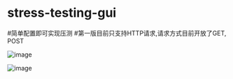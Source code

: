 # stress-testing-gui

#简单配置即可实现压测
#第一版目前只支持HTTP请求,请求方式目前开放了GET, POST

![image](https://user-images.githubusercontent.com/42194819/128487170-54c5e765-6e52-435a-8394-71c0a659e0e5.png)

![image](https://user-images.githubusercontent.com/42194819/128487463-7255829c-e4b3-44ba-80b6-a87efa589acf.png)


